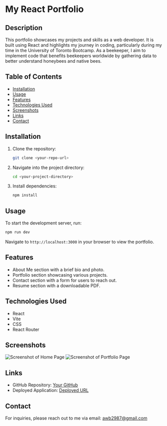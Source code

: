 # My React Portfolio

## Description
This portfolio showcases my projects and skills as a web developer. It is built using React and highlights my journey in coding, particularly during my time in the University of Toronto Bootcamp. As a beekeeper, I aim to implement code that benefits beekeepers worldwide by gathering data to better understand honeybees and native bees.

## Table of Contents
- [Installation](#installation)
- [Usage](#usage)
- [Features](#features)
- [Technologies Used](#technologies-used)
- [Screenshots](#screenshots)
- [Links](#links)
- [Contact](#contact)

## Installation
1. Clone the repository:
   ```bash
   git clone <your-repo-url>
   ```
2. Navigate into the project directory:
   ```bash
   cd <your-project-directory>
   ```
3. Install dependencies:
   ```bash
   npm install
   ```

## Usage
To start the development server, run:
```bash
npm run dev
```
Navigate to `http://localhost:3000` in your browser to view the portfolio.

## Features
- About Me section with a brief bio and photo.
- Portfolio section showcasing various projects.
- Contact section with a form for users to reach out.
- Resume section with a downloadable PDF.

## Technologies Used
- React
- Vite
- CSS
- React Router

## Screenshots
![Screenshot of Home Page](path/to/screenshot1.png)
![Screenshot of Portfolio Page](path/to/screenshot2.png)

## Links
- GitHub Repository: [Your GitHub](https://github.com/yourusername/repo)
- Deployed Application: [Deployed URL](https://your-deployed-url.com)

## Contact
For inquiries, please reach out to me via email: [awb2987@gmail.com](mailto:awb2987@gmail.com)
